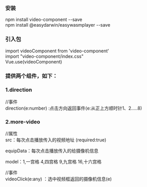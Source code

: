 ### 安装
npm install video-component --save   
npm install @easydarwin/easywasmplayer  --save


### 引入包
import videoComponent from 'video-component'  
import "video-component/index.css"  
Vue.use(videoComponent)  


### 提供两个组件，如下：  

###  1.direction
//事件  
direction(e:number) :点击方向返回事件(e:从正上方顺时针1、2.....8)  
###  2.more-video
//属性  
src：每次点击播放传入的视频地址 (required:true)  

equipData：每次点击播放传入的给摄像机信息  

model：1,一宫格 4,四宫格 9,九宫格 16,十六宫格    

//事件   
videoClick(e:any) ：选中视频框返回的摄像机信息(e)  